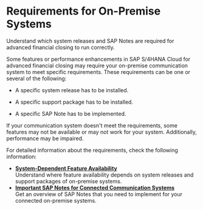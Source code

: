 <!-- loio12f664fb5eec47daa5eb69043889857c -->

# Requirements for On-Premise Systems

Understand which system releases and SAP Notes are required for advanced financial closing to run correctly.

Some features or performance enhancements in SAP S/4HANA Cloud for advanced financial closing may require your on-premise communication system to meet specific requirements. These requirements can be one or several of the following:

-   A specific system release has to be installed.

-   A specific support package has to be installed.

-   A specific SAP Note has to be implemented.


If your communication system doesn't meet the requirements, some features may not be available or may not work for your system. Additionally, performance may be impaired.

For detailed information about the requirements, check the following information:

-   **[System-Dependent Feature Availability](system-dependent-feature-availability-0465d8f.md "Understand where feature availability depends on system releases and support packages of on-premise systems.")**  
Understand where feature availability depends on system releases and support packages of on-premise systems.
-   **[Important SAP Notes for Connected Communication Systems](important-sap-notes-for-connected-communication-systems-02686a2.md "Get an overview of SAP Notes that you need to implement for your connected on-premise systems.")**  
Get an overview of SAP Notes that you need to implement for your connected on-premise systems.

